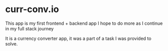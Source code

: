# curr-conv.io
This app is my first frontend + backend app
I hope to do more as I continue in my full stack journey

It is a currency converter app, it was a part of a task I was provided to solve.
